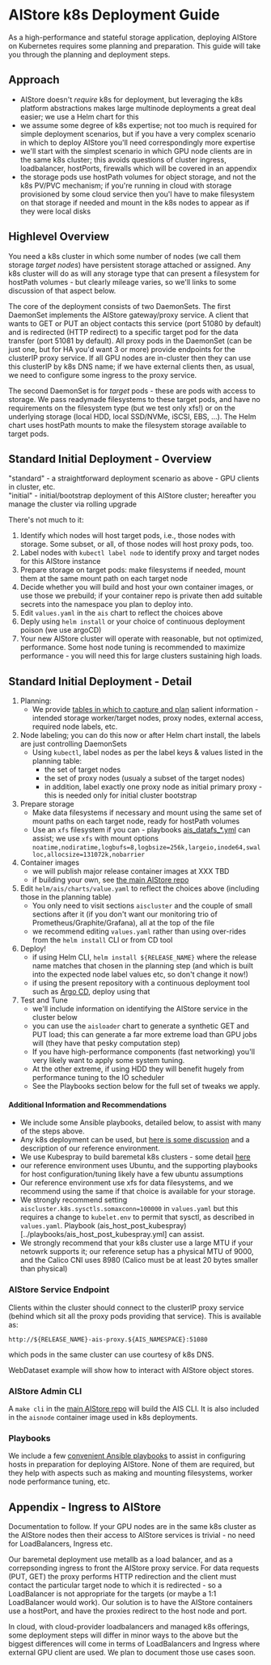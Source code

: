 # AIStore k8s Deployment Guide

As a high-performance and stateful storage application, deploying AIStore on Kubernetes
requires some planning and preparation. This guide will take you through the planning and
deployment steps.

## Approach

- AIStore doesn't *require* k8s for deployment, but leveraging the k8s platform abstractions makes large multinode deployments a great deal easier; we use a Helm chart for this
- we assume some degree of k8s expertise; not too much is required for simple deployment scenarios, but if you have a very complex scenario in which to deploy AIStore you'll need correspondingly more expertise
- we'll start with the simplest scenario in which GPU node clients are in the same k8s cluster; this avoids questions of cluster ingress, loadbalancer, hostPorts, firewalls which will be covered in an appendix
- the storage pods use hostPath volumes for object storage, and not the k8s PV/PVC mechanism; if you're running in cloud with storage provisioned by some cloud service then you'l have to make filesystem on that storage if needed and mount in the k8s nodes to appear as
if they were local disks

## Highlevel Overview

You need a k8s cluster in which some number of nodes (we call them storage *target nodes*)
have persistent storage attached or assigned. Any k8s cluster will do as will any storage
type that can present a filesystem for hostPath volumes - but clearly mileage varies, so
we'll links to some discussion of that aspect below.

The core of the deployment consists of two DaemonSets. The first DaemonSet implements the AIStore gateway/proxy
service. A client that wants to GET or PUT an object contacts this service (port 51080 by default)
and is redirected (HTTP redirect) to a specific target pod for the data transfer (port 51081 by default).
All proxy pods in the DaemonSet (can be just one, but for HA you'd want 3 or more) provide endpoints for the clusterIP proxy service. If all GPU nodes are in-cluster then they can use this clusterIP by k8s DNS name;
if we have external clients then, as usual, we need to configure some ingress to the proxy service.

The second DaemonSet is for *target* pods - these are pods with access to storage. We pass
readymade filesystems to these target pods, and have no requirements on the filesystem type
(but we test only xfs!) or on the underlying storage (local HDD, local SSD/NVMe, iSCSI, EBS, ...).
The Helm chart uses hostPath mounts to make the filesystem storage available to target pods.

## Standard Initial Deployment - Overview

"standard"  - a straightforward deployment scenario as above - GPU clients in cluster, etc.<br>
"initial" - initial/bootstrap deployment of this AIStore cluster; hereafter you manage the cluster via rolling upgrade

There's not much to it:

1. Identify which nodes will host target pods, i.e., those nodes with storage. Some subset, or all, of those nodes will host proxy pods, too.
1. Label nodes with `kubectl label node` to identify proxy and target nodes for this AIStore instance
1. Prepare storage on target pods: make filesystems if needed, mount them at the same mount path on each target node
1. Decide whether you will build and host your own container images, or use those we prebuild; if your container repo is private then add suitable secrets into the namespace you plan to deploy into.
1. Edit `values.yaml` in the `ais` chart to reflect the choices above
1. Deply using `helm install` or your choice of continuous deployment poison (we use argoCD)
1. Your new AIStore cluster will operate with reasonable, but not optimized, performance.
Some host node tuning is recommended to maximize performance - you will need this for large clusters
sustaining high loads.

## Standard Initial Deployment - Detail

1. Planning:
   - We provide [tables in which to capture and plan](planning.md) salient information - intended storage worker/target nodes, proxy nodes, external access, required node labels, etc.
1. Node labeling; you can do this now or after Helm chart install, the labels are just controlling DaemonSets
   - Using `kubectl`, label nodes as per the label keys & values listed in the planning table:
      - the set of target nodes
      - the set of proxy nodes (usualy a subset of the target nodes)
      - in addition, label exactly one proxy node as initial primary proxy - this is needed only for initial cluster bootstrap
1. Prepare storage
   - Make data filesystems if necessary and mount using the same set of mount paths on each target node, ready for hostPath volumes
   - Use an `xfs` filesystem if you can - playbooks [ais_datafs_*.yml](../playbooks) can assist;
   we use `xfs` with mount options `noatime,nodiratime,logbufs=8,logbsize=256k,largeio,inode64,swalloc,allocsize=131072k,nobarrier`
1. Container images
   - we will publish major release container images at XXX TBD
   - if building your own, see [the main AIStore repo](https://github.com/NVIDIA/aistore/tree/master/deploy/prod/k8s/aisnode_container)
1. Edit `helm/ais/charts/value.yaml` to reflect the choices above (including those in the planning table)
   - You only need to visit sections `aiscluster` and the couple of small sections after it (if you don't want our monitoring trio of Prometheus/Graphite/Grafana), all at the top of the file
   - we recommend editing `values.yaml` rather than using over-rides from the `helm install` CLI or from CD tool
1. Deploy!
   - if using Helm CLI, `helm install ${RELEASE_NAME}` where the release name matches that chosen in the planning step (and which is built into the expected node label values etc, so don't change it now!)
   - if using the present repository with a continuous deployment tool such as [Argo CD](https://argoproj.github.io/argo-cd/), deploy using that
1. Test and Tune
   - we'll include information on identifying the AIStore service in the cluster below
   - you can use the `aisloader` chart to generate a synthetic GET and PUT load; this can generate a far more extreme load than GPU jobs will (they have that pesky computation step)
   - If you have high-performance components (fast networking) you'll very likely want to apply some system tuning.
   - At the other extreme, if using HDD they will benefit hugely from performance tuning to the IO scheduler
   - See the Playbooks section below for the full set of tweaks we apply.

#### Additional Information and Recommendations

- We include some Ansible playbooks, detailed below, to assist with many of the steps above.
- Any k8s deployment can be used, but [here is some discussion](k8s_discussion.md) and a description of our reference environment.
- We use Kubespray to build baremetal k8s clusters - some detail [here](kupray/README.md)
- our reference environment uses Ubuntu, and the supporting playbooks for host configuration/tuning likely have a few ubuntu assumptions
- Our reference environment use xfs for data filesystems, and we recommend using the same if that choice is available for your storage.
- We strongly recommend setting `aiscluster.k8s.sysctls.somaxconn=100000` in `values.yaml` but this requires a change to `kubelet.env` to permit that sysctl, as described in `values.yaml`. Playbook (ais_host_post_kubespray)[../playbooks/ais_host_post_kubespray.yml] can assist.
- We strongly recommend that your k8s cluster use a large MTU if your netowrk
supports it; our reference setup has a physical MTU of 9000, and the Calico CNI uses 8980 (Calico must be at least 20 bytes smaller than physical)

### AIStore Service Endpoint

Clients within the cluster should connect to the clusterIP proxy service (behind which sit all the proxy pods
providing that service). This is available as:

    http://${RELEASE_NAME}-ais-proxy.${AIS_NAMESPACE}:51080

which pods in the same cluster can use courtesy of k8s DNS.

WebDataset example will show how to interact with AIStore object stores.

### AIStore Admin CLI

A `make cli` in the [main AIStore repo](https://github.com/NVIDIA/aistore) will build
the AIS CLI. It is also included in the `aisnode` container image used in k8s deployments.

### Playbooks

We include a few [convenient Ansible playbooks](../playbooks/README.md) to assist
in configuring hosts in preparation for deploying AIStore. None of them are required,
but they help with aspects such as making and mounting filesystems, worker node
performance tuning, etc.

## Appendix - Ingress to AIStore

Documentation to follow. If your GPU nodes are in the same k8s cluster as
the AIStore nodes then their access to AIStore services is trivial - no
need for LoadBalancers, Ingress etc.

Our baremetal deployment use metallb as a load balancer, and as a correpsonding
ingress to front the AIStore proxy service. For data requests (PUT, GET) the
proxy performs HTTP redirection and the client must contact the particular target
node to which it is redirected - so a LoadBalancer is not appropriate for the
targets (or maybe a 1:1 LoadBalancer would work). Our solution is to have the
AIStore containers use a hostPort, and have the proxies redirect to the host
node and port.

In cloud, with cloud-provider loadbalancers and managed k8s offerings, some
deployment steps will differ in minor ways to the above but the biggest
differences will come in terms of LoadBalancers and Ingress where external GPU
client are used. We plan to document those use cases soon.
